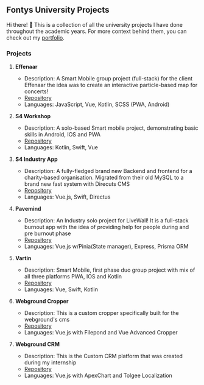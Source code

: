 ## Fontys University Projects

Hi there! 👋 This is a collection of all the university projects I have done throughout the academic years. For more context behind them, you can check out my [portfolio](https://martin-iliev.com).

### Projects

1. **Effenaar**
   - Description: A Smart Mobile group project (full-stack) for the client Effenaar the idea was to create an interactive particle-based map for concerts!
   - [Repository](https://github.com/fontys-university-projects/effenaar)
   - Languages: JavaScript, Vue, Kotlin, SCSS (PWA, Android) 

2. **S4 Workshop**
   - Description: A solo-based Smart mobile project, demonstrating basic skills in Android, IOS and PWA
   - [Repository](https://github.com/fontys-university-projects/s4-workshop)
   - Languages: Kotlin, Swift, Vue

3. **S4 Industry App**
   - Description: A fully-fledged brand new Backend and frontend for a charity-based organisation. Migrated from their old MySQL to a brand new fast system with Direcuts CMS
   - [Repository](https://github.com/fontys-university-projects/s4-industry-app)
   - Languages: Vue.js, Swift, Directus

4. **Pavemind**
   - Description: An Industry solo project for LiveWall! It is a full-stack burnout app with the idea of providing help for people during and pre burnout phase
   - [Repository](https://github.com/fontys-university-projects/pavemind)
   - Languages: Vue.js w/Pinia(State manager), Express, Prisma ORM

5. **Vartin**
   - Description: Smart Mobile, first phase duo group project with mix of all three platforms PWA, IOS and Kotlin
   - [Repository](https://github.com/fontys-university-projects/vartin)
   - Languages: Vue, Swift, Kotlin
6. **Webground Cropper**
   - Description: This is a custom cropper specifically built for the webground's cms
   - [Repository](https://github.com/fontys-university-projects/webground-cropper)
   - Languages: Vue.js with Filepond and Vue Advanced Cropper
6. **Webground CRM**
   - Description: This is the Custom CRM platform that was created during my internship
   - [Repository](https://github.com/fontys-university-projects/wbg-crm)
   - Languages: Vue.js with ApexChart and Tolgee Localization

